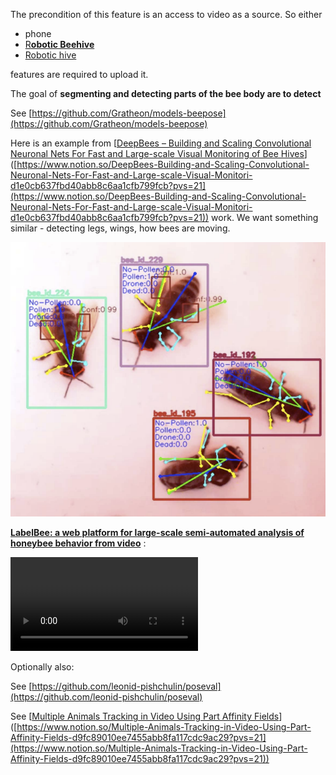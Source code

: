 The precondition of this feature is an access to video as a source. So either

- phone
- [R**obotic Beehive**](https://www.notion.so/Robotic-Beehive-fd9559a2950b44bc8291972299ced18e?pvs=21)
- [Robotic hive](https://www.notion.so/Robotic-hive-b013573cc23940fca32748dfe6b0210a?pvs=21)

features are required to upload it.

The goal of **segmenting and detecting parts of the bee body are to detect**

See [https://github.com/Gratheon/models-beepose](https://github.com/Gratheon/models-beepose)

Here is an example from [[DeepBees – Building and Scaling Convolutional Neuronal Nets For Fast and Large-scale Visual Monitoring of Bee Hives](https://openaccess.thecvf.com/content_ICCVW_2019/papers/CVWC/Marstaller_DeepBees_-_Building_and_Scaling_Convolutional_Neuronal_Nets_For_Fast_ICCVW_2019_paper.pdf)]([https://www.notion.so/DeepBees-Building-and-Scaling-Convolutional-Neuronal-Nets-For-Fast-and-Large-scale-Visual-Monitori-d1e0cb637fbd40abb8c6aa1cfb799fcb?pvs=21](https://www.notion.so/DeepBees-Building-and-Scaling-Convolutional-Neuronal-Nets-For-Fast-and-Large-scale-Visual-Monitori-d1e0cb637fbd40abb8c6aa1cfb799fcb?pvs=21)) work. We want something similar - detecting legs, wings, how bees are moving.

![](../../../img/Screenshot%202023-10-25%20at%2001.07.06.png)


[**LabelBee: a web platform for large-scale semi-automated analysis of honeybee behavior from video**](https://www.notion.so/LabelBee-a-web-platform-for-large-scale-semi-automated-analysis-of-honeybee-behavior-from-video-d4e940ed7aee48a6821507ceaa43e603?pvs=21) :

![](../../../img/Screen%20Recording%202023-10-25%20at%2002.39.02.mov)

Optionally also:

See [https://github.com/leonid-pishchulin/poseval](https://github.com/leonid-pishchulin/poseval)

See [[Multiple Animals Tracking in Video Using Part Affinity Fields](https://homepages.inf.ed.ac.uk/rbf/VAIB18PAPERS/vaib18rodriguez.pdf)]([https://www.notion.so/Multiple-Animals-Tracking-in-Video-Using-Part-Affinity-Fields-d9fc89010ee7455abb8fa117cdc9ac29?pvs=21](https://www.notion.so/Multiple-Animals-Tracking-in-Video-Using-Part-Affinity-Fields-d9fc89010ee7455abb8fa117cdc9ac29?pvs=21))